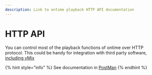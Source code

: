 ```yaml
---
description: Link to ontime playback HTTP API documentation
---
```


# HTTP API

You can control most of the playback functions of ontime over HTTP protocol. This could be handy for integration with third party software, [including vMix](../../additional-notes/control-ontime-from-vmix.md)

{% hint style="info" %}
See documentation in [PostMan](https://documenter.getpostman.com/view/15782331/UzJEULEp)
{% endhint %}

